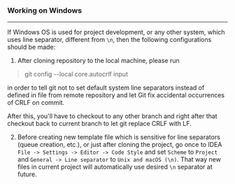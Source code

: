 ### Working on Windows

___
If Windows OS is used for project development, or any other system, which uses line separator, different from `\n`, then
the following configurations should be made:

1. After cloning repository to the local machine, please run

> git config --local core.autocrlf input

in order to tell git not to set default system line separators instead of defined in file from remote repository and let
Git fix accidental occurrences of CRLF on commit.

After this, you'll have to checkout to any other branch and right after that checkout back to current branch to let git
replace CRLF with LF.

2. Before creating new template file which is sensitive for line separators (queue creation, etc.), or just after
   cloning the project, go once to IDEA `File -> Settings -> Editor -> Code Style` and set `Scheme` to `Project`
   and  `General -> Line separator` to `Unix and macOS (\n)`. That way new files in current project will automatically
   use desired `\n` separator at future.
